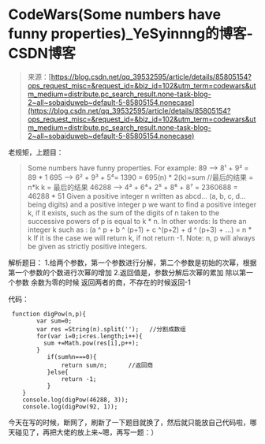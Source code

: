 <!--yml
category: codewars
date: 2022-08-13 11:48:42
-->

# CodeWars(Some numbers have funny properties)_YeSyinnng的博客-CSDN博客

> 来源：[https://blog.csdn.net/qq_39532595/article/details/85805154?ops_request_misc=&request_id=&biz_id=102&utm_term=codewars&utm_medium=distribute.pc_search_result.none-task-blog-2~all~sobaiduweb~default-5-85805154.nonecase](https://blog.csdn.net/qq_39532595/article/details/85805154?ops_request_misc=&request_id=&biz_id=102&utm_term=codewars&utm_medium=distribute.pc_search_result.none-task-blog-2~all~sobaiduweb~default-5-85805154.nonecase)

老规矩，上题目：

> Some numbers have funny properties. For example:
> 89 --> 8¹ + 9² = 89 * 1
> 695 --> 6² + 9³ + 5⁴= 1390 = 695(n) * 2(k)=sum //最后的结果 = n*k k = 最后的结果
> 46288 --> 4³ + 6⁴+ 2⁵ + 8⁶ + 8⁷ = 2360688 = 46288 * 51
> Given a positive integer n written as abcd… (a, b, c, d… being digits) and a positive integer p we want to find a positive integer k, if it exists, such as the sum of the digits of n taken to the successive powers of p is equal to k * n. In other words:
> Is there an integer k such as : (a ^ p + b ^ (p+1) + c ^(p+2) + d ^ (p+3) + …) = n * k
> If it is the case we will return k, if not return -1.
> Note: n, p will always be given as strictly positive integers.

解析题目：
1.给两个参数，第一个参数进行分解，第二个参数是初始的次幂，根据第一个参数的个数进行次幂的增加
2.返回值是，参数分解后次幂的累加 除以第一个参数 余数为零的时候 返回两者的商，不存在的时候返回-1

代码：

```
 function digPow(n,p){
        var sum=0;
        var res =String(n).split('');   //分割成数组
        for(var i=0;i<res.length;i++){
          sum +=Math.pow(res[i],p++);
        }
           if(sum%n===0){        
               return sum/n;      //返回商
           }else{
               return -1;
           }
    }
    console.log(digPow(46288, 3));
    console.log(digPow(92, 1)); 
```

今天在写的时候，断网了，刷新了一下题目就换了，然后就只能放自己代码啦，哪天碰见了，再把大佬的放上来~嗯，再写一题：）